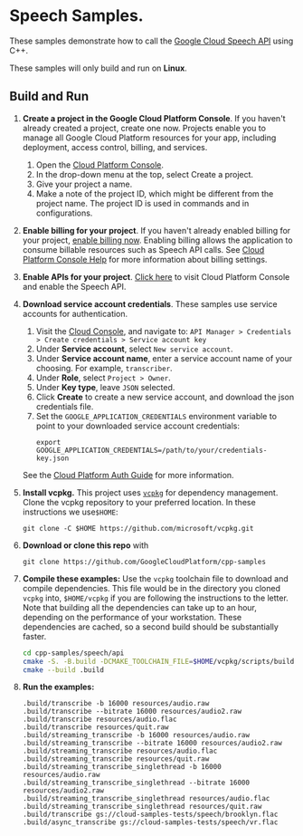 # Speech Samples.

These samples demonstrate how to call the [Google Cloud Speech API](https://cloud.google.com/speech/) using C++.

These samples will only build and run on **Linux**.

## Build and Run

1. **Create a project in the Google Cloud Platform Console**. If you haven't already created a project, create one now.
   Projects enable you to manage all Google Cloud Platform resources for your app, including deployment, access control,
   billing, and services.
    1. Open the [Cloud Platform Console](https://console.cloud.google.com/).
    1. In the drop-down menu at the top, select Create a project.
    1. Give your project a name.
    1. Make a note of the project ID, which might be different from the project name. The project ID is used in commands
       and in configurations.

1. **Enable billing for your project**. If you haven't already enabled billing for your
   project, [enable billing now](https://console.cloud.google.com/project/_/settings). Enabling billing allows the
   application to consume billable resources such as Speech API calls.
   See [Cloud Platform Console Help](https://support.google.com/cloud/answer/6288653) for more information about billing
   settings.

1. **Enable APIs for your project**.
   [Click here](https://console.cloud.google.com/flows/enableapi?apiid=speech&showconfirmation=true) to visit Cloud
   Platform Console and enable the Speech API.

1. **Download service account credentials**. These samples use service accounts for authentication.
    1. Visit the [Cloud Console](http://cloud.google.com/console), and navigate to:
       `API Manager > Credentials > Create credentials > Service account key`
    1. Under **Service account**, select `New service account`.
    1. Under **Service account name**, enter a service account name of your choosing. For example, `transcriber`.
    1. Under **Role**, select `Project > Owner`.
    1. Under **Key type**, leave `JSON` selected.
    1. Click **Create** to create a new service account, and download the json credentials file.
    1. Set the `GOOGLE_APPLICATION_CREDENTIALS` environment variable to point to your downloaded service account
       credentials:
       ```
       export GOOGLE_APPLICATION_CREDENTIALS=/path/to/your/credentials-key.json
       ```
   See the [Cloud Platform Auth Guide](https://cloud.google.com/docs/authentication#developer_workflow) for more
   information.

1. **Install vcpkg.**
   This project uses [`vcpkg`](https://github.com/microsoft/vcpkg) for dependency management. Clone the vcpkg repository
   to your preferred location. In these instructions we use`$HOME`:
   ```shell
   git clone -C $HOME https://github.com/microsoft/vcpkg.git
   ```

1. **Download or clone this repo** with
   ```shell
   git clone https://github.com/GoogleCloudPlatform/cpp-samples
   ```

1. **Compile these examples:**
   Use the `vcpkg` toolchain file to download and compile dependencies. This file would be in the directory you
   cloned `vcpkg` into, `$HOME/vcpkg` if you are following the instructions to the letter. Note that building all the
   dependencies can take up to an hour, depending on the performance of your workstation. These dependencies are cached,
   so a second build should be substantially faster.
   ```sh
   cd cpp-samples/speech/api
   cmake -S. -B.build -DCMAKE_TOOLCHAIN_FILE=$HOME/vcpkg/scripts/buildsystems/vcpkg.cmake
   cmake --build .build
   ```

1. **Run the examples:**
   ```shell
   .build/transcribe -b 16000 resources/audio.raw
   .build/transcribe --bitrate 16000 resources/audio2.raw
   .build/transcribe resources/audio.flac
   .build/transcribe resources/quit.raw
   .build/streaming_transcribe -b 16000 resources/audio.raw
   .build/streaming_transcribe --bitrate 16000 resources/audio2.raw
   .build/streaming_transcribe resources/audio.flac
   .build/streaming_transcribe resources/quit.raw
   .build/streaming_transcribe_singlethread -b 16000 resources/audio.raw
   .build/streaming_transcribe_singlethread --bitrate 16000 resources/audio2.raw
   .build/streaming_transcribe_singlethread resources/audio.flac
   .build/streaming_transcribe_singlethread resources/quit.raw
   .build/transcribe gs://cloud-samples-tests/speech/brooklyn.flac
   .build/async_transcribe gs://cloud-samples-tests/speech/vr.flac
   ```

